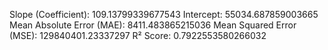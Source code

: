 Slope (Coefficient): 109.13799339677543
Intercept: 55034.687859003665
Mean Absolute Error (MAE): 8411.483865215036
Mean Squared Error (MSE): 129840401.23337297
R² Score: 0.7922553580266032
